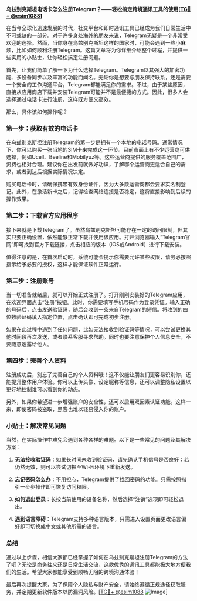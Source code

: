 **乌兹别克斯坦电话卡怎么注册Telegram？——轻松搞定跨境通讯工具的使用[[TG💪+ @esim1088](https://t.me/s/esim1088)]**

在当今全球化迅速发展的时代，社交平台和即时通讯工具已经成为我们日常生活中不可或缺的一部分。对于许多身处海外的朋友来说，Telegram无疑是一个非常受欢迎的选择。然而，当你身在乌兹别克斯坦这样的国家时，可能会遇到一些小麻烦，比如如何顺利注册Telegram。这篇文章将为你详细介绍整个过程，并提供一些实用的小贴士，让你轻松搞定注册问题。

首先，让我们简单了解一下为什么选择Telegram。Telegram以其强大的加密功能、多设备同步以及丰富的功能而闻名。无论你是想要与朋友保持联系，还是需要一个安全的工作沟通平台，Telegram都能满足你的需求。不过，由于某些原因，直接从应用商店下载并安装Telegram可能并不是最便捷的方式。因此，很多人会选择通过电话卡进行注册，这样既方便又高效。

那么，具体该如何操作呢？

### 第一步：获取有效的电话卡

在乌兹别克斯坦注册Telegram的第一步是拥有一个本地的电话号码。通常情况下，你可以购买一张当地的SIM卡来完成这一环节。目前市面上有不少运营商可供选择，例如Ucell、Beeline和Mobilyuz等。这些运营商提供的服务覆盖范围广，资费也相对合理。建议你在出发前就做好功课，了解哪个运营商更适合自己的需求，或者到达后根据实际情况决定。

购买电话卡时，请确保携带有效身份证件，因为大多数运营商都会要求实名制登记。此外，在激活新卡之后，记得检查网络连接是否稳定，这将直接影响到后续的操作效果。

### 第二步：下载官方应用程序

接下来就是下载Telegram了。虽然乌兹别克斯坦可能存在一定的访问限制，但其实只要正确设置，依然能够正常下载并使用该应用。打开浏览器输入“Telegram官网”即可找到官方下载链接，点击相应的版本（iOS或Android）进行下载安装。

值得注意的是，在首次启动时，系统可能会提示你需要允许某些权限，请务必按照指示给予必要的授权，这样才能保证软件正常运行。

### 第三步：注册账号

当一切准备就绪后，就可以开始正式注册了。打开刚刚安装好的Telegram应用，在欢迎界面点击“注册”按钮。此时，你需要填写手机号码作为登录凭证。输入正确的号码后，点击发送验证码，随后会收到一条来自Telegram的短信。将收到的四位数验证码填入指定位置，点击确认即可完成初步注册。

如果在此过程中遇到了任何问题，比如无法接收到验证码等情况，可以尝试更换其他时间段再次发送，或者联系客服寻求帮助。同时也要注意保护个人信息安全，不要随意透露给他人。

### 第四步：完善个人资料

注册成功后，别忘了完善自己的个人资料哦！这不仅能让朋友们更容易识别你，还能提升整体用户体验。你可以上传头像、设定昵称等信息，还可以调整隐私设置以更好地控制谁可以看到你的动态。

另外，如果你希望进一步增强账户的安全性，还可以启用双因素认证功能。这样一来，即使密码被盗取，黑客也难以轻易侵入你的账户。

### 小贴士：解决常见问题

当然，在实际操作中难免会遇到各种各样的难题。以下是一些常见的问题及其解决方案：

1. **无法接收验证码**：如果长时间未收到验证码，请先确认手机信号是否良好；若仍然无效，则可以尝试切换至Wi-Fi环境下重新发送。
   
2. **忘记密码怎么办**：不用担心，Telegram提供了找回密码的功能。只需按照指引一步步操作即可恢复访问权限。

3. **如何退出登录**：长按当前使用的设备名称，然后选择“注销”选项即可轻松退出。

4. **遇到语言障碍**：Telegram支持多种语言版本，只需进入设置页面更改语言偏好即可切换成中文或其他所需的语言。

### 总结

通过以上步骤，相信大家都已经掌握了如何在乌兹别克斯坦注册Telegram的方法了吧？无论是商务往来还是日常生活交流，这款优秀的通讯工具都能极大地方便我们的生活。希望大家都能享受到顺畅无阻的跨境沟通体验！

最后再次提醒大家，为了保障个人隐私与财产安全，请始终遵循正规途径获取服务，并定期更新软件版本以防漏洞风险。[[TG💪+ @esim1088](https://t.me/s/esim1088) ![Image](https://i.postimg.cc/4NQfJmqS/Snipaste-2025-05-13-00-14-12.png)]